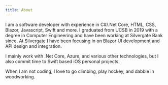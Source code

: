 ```yaml
---
title: About
---
```

 

I am a software developer with experience in C#/.Net Core, HTML, CSS, Blazor, Javascript, Swift and more. I graduated from UCSB in 2019 with a degree in Computer Engineering and have been working at Silvergate Bank since. At Silvergate I have been focusing in on Blazor UI development and API design and integration.

I mainly work with .Net Core, Azure, and various other technologies, but I also commit time to Swift based iOS personal projects.

When I am not coding, I love to go climbing, play hockey, and dabble in woodworking.

